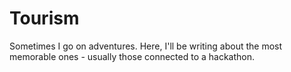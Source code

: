 # Tourism

Sometimes I go on adventures. 
Here, I'll be writing about the most memorable ones - usually those connected to a hackathon. 
